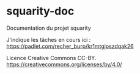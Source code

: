 # squarity-doc

Documentation du projet squarity

J'indique les tâches en cours ici : https://padlet.com/recher_burp/kr1mtgjpszdqak26

Licence Creative Commons CC-BY. https://creativecommons.org/licenses/by/4.0/

